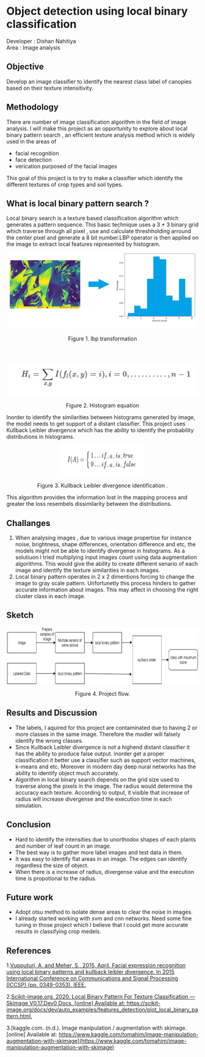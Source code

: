 # Object detection using local binary classification 

Developer : Dishan Nahitiya</br>
Area      : Image analysis


## Objective

Develop an image classifier to identify the nearest class label of canopies based on their texture intensitivity. 

##  Methodology

 There are number of image classification algorithm in the field of image analysis. I will make this project as an opportunity to explore about local binary pattern search , an efficient texture analysis method which is widely used in the areas of
 - facial recognition 
 - face detection
 - verication purposed of the facial images
 
 This goal of this project is to try to make a classifier which identify the different textures of crop types and soil types.  

## What is local binary pattern search ?

Local binary search is a texture based classification algorithm which generates a pattern sequence. This basic technique uses a 3 * 3 binary grid which traverse through all pixel , use and calculate
threshholding arround the center pixel and generate a 8 bit number.LBP operator is then applied on the image to extract local features represented by histogram.


<p align="center">
  <img src="images/readme/histpogram_transoformation.PNG"  alt="" height="200" width="500"/>
  <p align="center">Figure 1. lbp transformation</p>
</p>

</br>
</br>

<p align="center">
  <img src="images/readme/histogramEquation.PNG" alt="" width="500"/>
  <p align="center">Figure 2. Histogram equation</p>
</p>




Inorder to identify the similarities between histograms generated by image, the 
model needs to get support of a distant classifier. This project uses  Kullback Leibler divergence 
which has the ability to identify the probability distributions in histograms.
<br>
<p align="center">
 <img src="images/readme/validation.PNG" alt="" height="80" width="220" />
  <p align="center">Figure 3. Kullback Leibler divergence identification .</p>
</p>


 This algorithm provides the information lost in the mapping process  and  greater the loss resembels dissimilarity between the distributions.


## Challanges
 1. When analysing images , due to various image propertise for instance noise, brightness, shape differences, orientation difference and etc, the models might not be able to identify divergense in histograms. As a solutiuon I tried multiplying input images count using data augmentation algorithms. 
 This would give the ability to create different senario of each image and identify the texture similarities in each images.
 2. Local binary pattern operates in 2 x 2 dimentions forcing to change the image to gray scale pattern. Unfortunetly this process
  hinders to gather accurate information about images. This may affect in choosing the right cluster class in each image.  

## Sketch 
<p align="center">
  <img src="images/readme/lbp_process.png" class="center" alt="" height="150" width="500"/>
   <p align="center">Figure 4. Project flow.</p>
</p>


  
## Results and Discussion 

 - The labels, I aquired for this project are contaminated due to having 2 or more classes in the same image. Therefore the modler will falsely identify the wrong classes. 
 - Since  Kullback Leibler divergence is not a highend distant classifier it has the ability to produce false output.
   inorder get a proper classification it better use a classifier such as support vector machines, k-means and etc. 
   Moreover in modern day deep nural networks has the ability to identify object much accurately.
  - Algorithm in local binary search depends on the grid size used to traverse along the pixels in the image. The radius would determine the accuracy
  each texture. According to output, it visible that increase of radius will increase divergense and the execution time in each simulation. 
 
## Conclusion 

 - Hard to identify the intensities due to unorthodox shapes of each plants and number of leaf count in an image. 
 - The best way is to gather more label images and test data in them.  
 - It was easy to identify flat areas in an image. The edges can identify regardless the size of object.
 - When there is a increase of radius, divergense value and the execution time is propotional to the radius.  
 
## Future work
 - Adopt otsu method to isolate dense areas to clear the noise in images.  
 - I already started working with svm and cnn networks. Need some fine tuning in those project which I believe that I could get more accurate results in classifying crop medels. 
## References

1.[Vupputuri, A. and Meher, S., 2015, April. Facial expression recognition using local binary patterns and kullback leibler divergence. In 2015 International Conference on Communications and Signal Processing (ICCSP) (pp. 0349-0353). IEEE.](https://ieeexplore.ieee.org/document/7322904)

2.[Scikit-image.org. 2020. Local Binary Pattern For Texture Classification — Skimage V0.17.Dev0 Docs. [online] Available at: <https://scikit-image.org/docs/dev/auto_examples/features_detection/plot_local_binary_pattern.html>.](https://scikit-image.org/docs/dev/auto_examples/features_detection/plot_local_binary_pattern.html)

3.[kaggle.com. (n.d.). Image manipulation / augmentation with skimage. [online] Available at: https://www.kaggle.com/tomahim/image-manipulation-augmentation-with-skimage](https://www.kaggle.com/tomahim/image-manipulation-augmentation-with-skimage)
